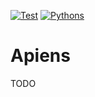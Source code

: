 [![Test](https://github.com/kolypto/py-apiens/workflows/Test/badge.svg)](/kolypto/py-apiens/actions)
[![Pythons](https://img.shields.io/badge/python-3.9%E2%80%933.10-blue.svg)](noxfile.py)

Apiens
======

TODO
